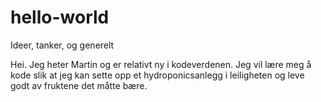 # hello-world
Ideer, tanker, og generelt

Hei. Jeg heter Martin og er relativt ny i kodeverdenen. Jeg vil lære meg å kode slik at jeg kan sette opp et hydroponicsanlegg i leiligheten og leve godt av fruktene det måtte bære.
